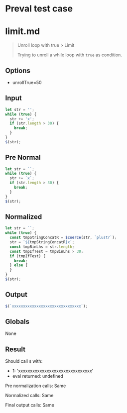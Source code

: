 # Preval test case

# limit.md

> Unroll loop with true > Limit
>
> Trying to unroll a while loop with `true` as condition.

## Options

- unrollTrue=50

## Input

`````js filename=intro
let str = '';
while (true) {
  str += 'x';
  if (str.length > 30) {
    break;
  }
}
$(str);
`````

## Pre Normal

`````js filename=intro
let str = ``;
while (true) {
  str += `x`;
  if (str.length > 30) {
    break;
  }
}
$(str);
`````

## Normalized

`````js filename=intro
let str = ``;
while (true) {
  const tmpStringConcatR = $coerce(str, `plustr`);
  str = `${tmpStringConcatR}x`;
  const tmpBinLhs = str.length;
  const tmpIfTest = tmpBinLhs > 30;
  if (tmpIfTest) {
    break;
  } else {
  }
}
$(str);
`````

## Output

`````js filename=intro
$(`xxxxxxxxxxxxxxxxxxxxxxxxxxxxxxx`);
`````

## Globals

None

## Result

Should call `$` with:
 - 1: 'xxxxxxxxxxxxxxxxxxxxxxxxxxxxxxx'
 - eval returned: undefined

Pre normalization calls: Same

Normalized calls: Same

Final output calls: Same
